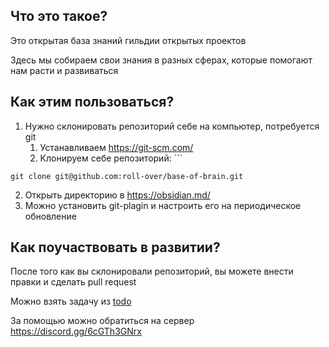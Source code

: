 ## Что  это такое?
Это открытая база знаний гильдии открытых проектов

Здесь мы собираем свои знания в разных сферах, которые помогают нам расти и развиваться


## Как этим пользоваться?
1. Нужно склонировать репозиторий себе на компьютер, потребуется git
	1. Устанавливаем https://git-scm.com/
	2. Клонируем себе репозиторий: ```
```
git clone git@github.com:roll-over/base-of-brain.git
```
2. Открыть директорию в https://obsidian.md/
3. Можно установить git-plagin и настроить его на периодическое обновление

## Как поучаствовать в развитии?
После того как вы склонировали репозиторий, вы можете внести правки и сделать pull request

Можно взять задачу из [todo](/seo/TODO)


За помощью можно обратиться на сервер https://discord.gg/6cGTh3GNrx